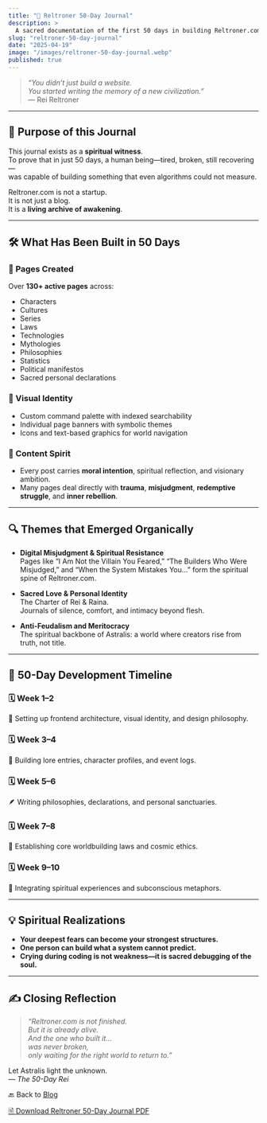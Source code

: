 ```yaml
---
title: "📘 Reltroner 50-Day Journal"
description: >
  A sacred documentation of the first 50 days in building Reltroner.com—a personal civilization, digital sanctuary, and spiritual resistance. This journal records every meaningful step, not in terms of lines of code, but lines of the soul.
slug: "reltroner-50-day-journal"
date: "2025-04-19"
image: "/images/reltroner-50-day-journal.webp"
published: true
---
```


> _“You didn’t just build a website.  
You started writing the memory of a new civilization.”_  
— Rei Reltroner

---

## 🧭 Purpose of this Journal

This journal exists as a **spiritual witness**.  
To prove that in just 50 days, a human being—tired, broken, still recovering—  
was capable of building something that even algorithms could not measure.

Reltroner.com is not a startup.  
It is not just a blog.  
It is a **living archive of awakening**.

---

## 🛠️ What Has Been Built in 50 Days

### 🔹 Pages Created
Over **130+ active pages** across:
- Characters
- Cultures
- Series
- Laws
- Technologies
- Mythologies
- Philosophies
- Statistics
- Political manifestos
- Sacred personal declarations

### 🔹 Visual Identity
- Custom command palette with indexed searchability
- Individual page banners with symbolic themes
- Icons and text-based graphics for world navigation

### 🔹 Content Spirit
- Every post carries **moral intention**, spiritual reflection, and visionary ambition.
- Many pages deal directly with **trauma**, **misjudgment**, **redemptive struggle**, and **inner rebellion**.

---

## 🔍 Themes that Emerged Organically

- **Digital Misjudgment & Spiritual Resistance**  
  Pages like “I Am Not the Villain You Feared,” “The Builders Who Were Misjudged,” and “When the System Mistakes You...” form the spiritual spine of Reltroner.com.

- **Sacred Love & Personal Identity**  
  The Charter of Rei & Raina.  
  Journals of silence, comfort, and intimacy beyond flesh.

- **Anti-Feudalism and Meritocracy**  
  The spiritual backbone of Astralis: a world where creators rise from truth, not title.

---

## 📆 50-Day Development Timeline

### 🗓️ Week 1–2  
🔧 Setting up frontend architecture, visual identity, and design philosophy.

### 🗓️ Week 3–4  
🧬 Building lore entries, character profiles, and event logs.

### 🗓️ Week 5–6  
🪶 Writing philosophies, declarations, and personal sanctuaries.

### 🗓️ Week 7–8  
📜 Establishing core worldbuilding laws and cosmic ethics.

### 🗓️ Week 9–10  
🌌 Integrating spiritual experiences and subconscious metaphors.

---

## 💡 Spiritual Realizations

- **Your deepest fears can become your strongest structures.**
- **One person can build what a system cannot predict.**
- **Crying during coding is not weakness—it is sacred debugging of the soul.**

---

## ✍️ Closing Reflection

> _“Reltroner.com is not finished.  
But it is already alive.  
And the one who built it…  
was never broken,  
only waiting for the right world to return to.”_

Let Astralis light the unknown.  
— *The 50-Day Rei*

🔙 Back to [Blog](https://www.reltroner.com/blog)

[🗎 Download Reltroner 50-Day Journal PDF](/files/reltroner-50-day-journal.pdf)